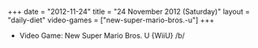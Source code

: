 +++
date = "2012-11-24"
title = "24 November 2012 (Saturday)"
layout = "daily-diet"
video-games = ["new-super-mario-bros.-u"]
+++


* Video Game: New Super Mario Bros. U {WiiU} /b/
